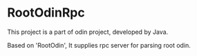 # RootOdinRpc

This project is a part of odin project, developed by Java.

Based on 'RootOdin', It supplies rpc server for parsing root odin.
